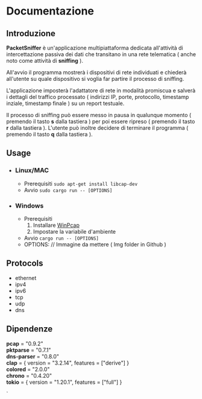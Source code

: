 # Documentazione

## Introduzione

**PacketSniffer** è un'applicazione multipiattaforma dedicata all'attività di intercettazione passiva dei dati che transitano in una rete telematica ( anche noto come attività di **sniffing** ).

All'avvio il programma mostrerà i dispositivi di rete individuati e chiederà all'utente su quale dispositivo si voglia far partire il processo di sniffing.

L'applicazione imposterà l'adattatore di rete in modalità promiscua e salverà i dettagli del traffico processato ( indirizzi IP, porte, protocollo, timestamp inziale, timestamp finale ) su un report testuale.

Il processo di sniffing può essere messo in pausa in qualunque momento ( premendo il tasto **s** dalla tastiera ) per poi essere ripreso ( premendo il tasto **r** dalla tastiera ). L'utente può inoltre decidere di terminare il programma ( premendo il tasto **q** dalla tastiera ).


## Usage

- ### Linux/MAC
    - Prerequisiti
      `sudo apt-get install libcap-dev`
    - Avvio
      `sudo cargo run -- [OPTIONS]`

- ### Windows
    - Prerequisiti
        1. Installare [WinPcap](https://www.winpcap.org/devel.htm)
        2. Impostare la variabile d'ambiente
    - Avvio
      `cargo run -- [OPTIONS]`
    - OPTIONS:
      // Immagine da mettere ( Img folder in Github )

## Protocols
- ethernet
- ipv4
- ipv6
- tcp
- udp
- dns


## Dipendenze
**pcap** = "0.9.2"  
**pktparse** = "0.7.1"  
**dns-parser** = "0.8.0"  
**clap** = { version = "3.2.14", features = ["derive"] }  
**colored** = "2.0.0"  
**chrono** = "0.4.20"  
**tokio** = { version = "1.20.1", features = ["full"] }

`